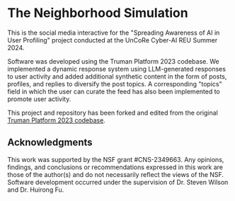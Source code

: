 The Neighborhood Simulation
=======================
This is the social media interactive for the "Spreading Awareness of AI in User Profiling" project conducted at the UnCoRe Cyber-AI REU Summer 2024. 

Software was developed using the Truman Platform 2023 codebase. We implemented a dynamic response system using LLM-generated responses to user activity and added additional synthetic content in the form of posts, profiles, and replies to diversify the post topics. A corresponding "topics" field in which the user can curate the feed has also been implemented to promote user activity. 

This project and repository has been forked and edited from the original [Truman Platform 2023 codebase](https://github.com/cornellsml/truman_2023).

## Acknowledgments 
This work was supported by the NSF grant #CNS-2349663.  Any opinions, findings, and conclusions or recommendations expressed in this work are those of the author(s) and do not necessarily reflect the views of the NSF. Software development occurred under the supervision of Dr. Steven Wilson and Dr. Huirong Fu. 